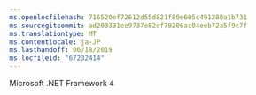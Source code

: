 ```yaml
---
ms.openlocfilehash: 716520ef72612d55d821f80e605c491280a1b731
ms.sourcegitcommit: ad203331ee9737e82ef70206ac04eeb72a5f9c7f
ms.translationtype: MT
ms.contentlocale: ja-JP
ms.lasthandoff: 06/18/2019
ms.locfileid: "67232414"
---
```

Microsoft .NET Framework 4
